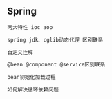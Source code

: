 ## Spring

```markdown
两大特性 ioc aop

spring jdk、cglib动态代理 区别联系

自定义注解

@bean @component @service区别联系

bean初始化加载过程

如何解决循环依赖问题




```

